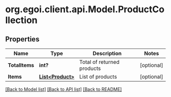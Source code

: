 # org.egoi.client.api.Model.ProductCollection
## Properties

Name | Type | Description | Notes
------------ | ------------- | ------------- | -------------
**TotalItems** | **int?** | Total of returned products | [optional] 
**Items** | [**List&lt;Product&gt;**](Product.md) | List of products | [optional] 

[[Back to Model list]](../README.md#documentation-for-models) [[Back to API list]](../README.md#documentation-for-api-endpoints) [[Back to README]](../README.md)

